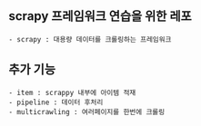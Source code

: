 ## scrapy 프레임워크 연습을 위한 레포
    - scrapy : 대용량 데이터를 크롤링하는 프레임워크
## 추가 기능
    - item : scrappy 내부에 아이템 적재
    - pipeline : 데이터 후처리
    - multicrawling : 여러페이지를 한번에 크롤링
